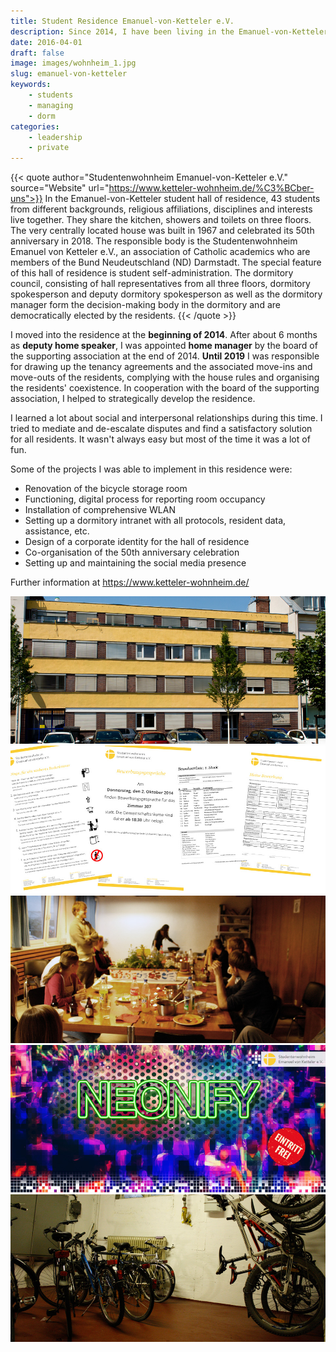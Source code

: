 ```yaml
---
title: Student Residence Emanuel-von-Ketteler e.V.
description: Since 2014, I have been living in the Emanuel-von-Ketteler student residence, where 43 students from different backgrounds, religious affiliations, disciplines and interests live together.
date: 2016-04-01
draft: false
image: images/wohnheim_1.jpg
slug: emanuel-von-ketteler
keywords:
    - students
    - managing
    - dorm
categories:
    - leadership
    - private
---
```


{{< quote author="Studentenwohnheim Emanuel-von-Ketteler e.V." source="Website" url="https://www.ketteler-wohnheim.de/%C3%BCber-uns">}}
In the Emanuel-von-Ketteler student hall of residence, 43 students from different backgrounds, religious affiliations, disciplines and interests live together. They share the kitchen, showers and toilets on three floors. The very centrally located house was built in 1967 and celebrated its 50th anniversary in 2018. The responsible body is the Studentenwohnheim Emanuel von Ketteler e.V., an association of Catholic academics who are members of the Bund Neudeutschland (ND) Darmstadt. The special feature of this hall of residence is student self-administration. The dormitory council, consisting of hall representatives from all three floors, dormitory spokesperson and deputy dormitory spokesperson as well as the dormitory manager form the decision-making body in the dormitory and are democratically elected by the residents.
{{< /quote >}}


I moved into the residence at the **beginning of 2014**. After about 6 months as **deputy home speaker**, I was appointed **home manager** by the board of the supporting association at the end of 2014. **Until 2019** I was responsible for drawing up the tenancy agreements and the associated move-ins and move-outs of the residents, complying with the house rules and organising the residents' coexistence. In cooperation with the board of the supporting association, I helped to strategically develop the residence.

I learned a lot about social and interpersonal relationships during this time. I tried to mediate and de-escalate disputes and find a satisfactory solution for all residents. It wasn't always easy but most of the time it was a lot of fun.

Some of the projects I was able to implement in this residence were:

- Renovation of the bicycle storage room
- Functioning, digital process for reporting room occupancy
- Installation of comprehensive WLAN
- Setting up a dormitory intranet with all protocols, resident data, assistance, etc.
- Design of a corporate identity for the hall of residence
- Co-organisation of the 50th anniversary celebration
- Setting up and maintaining the social media presence

Further information at https://www.ketteler-wohnheim.de/

![The dormitory building in the heart of Darmstadt was built in 1967 and celebrated its 50th anniversary in 2018](images/wohnheim_1.jpg "The building was built in 1967 and celebrated its 50th anniversary in 2018.")
![A lot of paperwork also for the dormitory manager: tenancy agreements, notices, lists of residents](images/wohnheim_2.jpg "As dormitory manager, I prepared many documents for the dormitory. Tenancy agreements, notices, lists of residents, etc.")
![The special thing about this hall of residence is the community](images/wohnheim_3.jpg "The equal number of women and men as well as foreigners and Germans is a very special mix and welds the residents together into a strong community.")
![Every semester there is a dormitory party. In the beginning it was just a small party, but over the years it has become very professional](images/wohnheim_4.jpg "")
![One of my first projects in the hall of residence: renovating the bicycle cellar](images/wohnheim_5.jpg)